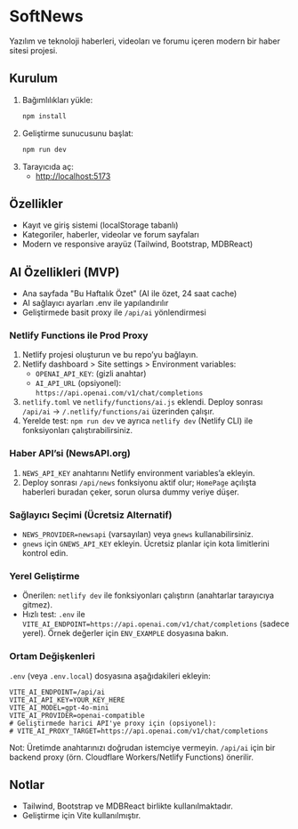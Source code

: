 # SoftNews

Yazılım ve teknoloji haberleri, videoları ve forumu içeren modern bir haber sitesi projesi.

## Kurulum

1. Bağımlılıkları yükle:
   ```bash
   npm install
   ```
2. Geliştirme sunucusunu başlat:
   ```bash
   npm run dev
   ```
3. Tarayıcıda aç:
   - [http://localhost:5173](http://localhost:5173)

## Özellikler
- Kayıt ve giriş sistemi (localStorage tabanlı)
- Kategoriler, haberler, videolar ve forum sayfaları
- Modern ve responsive arayüz (Tailwind, Bootstrap, MDBReact)

## AI Özellikleri (MVP)
- Ana sayfada "Bu Haftalık Özet" (AI ile özet, 24 saat cache)
- AI sağlayıcı ayarları .env ile yapılandırılır
- Geliştirmede basit proxy ile `/api/ai` yönlendirmesi

### Netlify Functions ile Prod Proxy
1) Netlify projesi oluşturun ve bu repo’yu bağlayın.
2) Netlify dashboard > Site settings > Environment variables:
   - `OPENAI_API_KEY`: (gizli anahtar)
   - `AI_API_URL` (opsiyonel): `https://api.openai.com/v1/chat/completions`
3) `netlify.toml` ve `netlify/functions/ai.js` eklendi. Deploy sonrası `/api/ai` → `/.netlify/functions/ai` üzerinden çalışır.
4) Yerelde test: `npm run dev` ve ayrıca `netlify dev` (Netlify CLI) ile fonksiyonları çalıştırabilirsiniz.

### Haber API’si (NewsAPI.org)
1) `NEWS_API_KEY` anahtarını Netlify environment variables’a ekleyin.
2) Deploy sonrası `/api/news` fonksiyonu aktif olur; `HomePage` açılışta haberleri buradan çeker, sorun olursa dummy veriye düşer.

### Sağlayıcı Seçimi (Ücretsiz Alternatif)
- `NEWS_PROVIDER=newsapi` (varsayılan) veya `gnews` kullanabilirsiniz.
- `gnews` için `GNEWS_API_KEY` ekleyin. Ücretsiz planlar için kota limitlerini kontrol edin.

### Yerel Geliştirme
- Önerilen: `netlify dev` ile fonksiyonları çalıştırın (anahtarlar tarayıcıya gitmez).
- Hızlı test: `.env` ile `VITE_AI_ENDPOINT=https://api.openai.com/v1/chat/completions` (sadece yerel). Örnek değerler için `ENV_EXAMPLE` dosyasına bakın.

### Ortam Değişkenleri
`.env` (veya `.env.local`) dosyasına aşağıdakileri ekleyin:

```env
VITE_AI_ENDPOINT=/api/ai
VITE_AI_API_KEY=YOUR_KEY_HERE
VITE_AI_MODEL=gpt-4o-mini
VITE_AI_PROVIDER=openai-compatible
# Geliştirmede harici API'ye proxy için (opsiyonel):
# VITE_AI_PROXY_TARGET=https://api.openai.com/v1/chat/completions
```

Not: Üretimde anahtarınızı doğrudan istemciye vermeyin. `/api/ai` için bir backend proxy (örn. Cloudflare Workers/Netlify Functions) önerilir.

## Notlar
- Tailwind, Bootstrap ve MDBReact birlikte kullanılmaktadır.
- Geliştirme için Vite kullanılmıştır.
